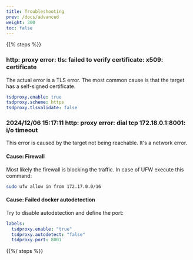 ```yaml
---
title: Troubleshooting
prev: /docs/advanced
weight: 300
toc: false
---
```



{{% steps %}}

### http: proxy error: tls: failed to verify certificate: x509: certificate

The actual error is a TLS error. The most common cause is that the target has a self-signed certificate.

```yaml
tsdproxy.enable: true
tsdproxy.scheme: https
tsdproxy.tlsvalidate: false

```

### 2024/12/06 15:17:11 http: proxy error: dial tcp 172.18.0.1:8001: i/o timeout

This error is caused by the target not being reachable. It's a network error.

#### Cause: Firewall

Most likely the firewall is blocking the traffic. In case of UFW execute this command:

```bash
sudo ufw allow in from 172.17.0.0/16
```

#### Cause: Failed docker autodetection

Try to disable autodetection and define the port:

```yaml
labels:
  tsdproxy.enable: "true"
  tsdproxy.autodetect: "false"
  tsdproxy.port: 8001
```

{{%/ steps %}}

